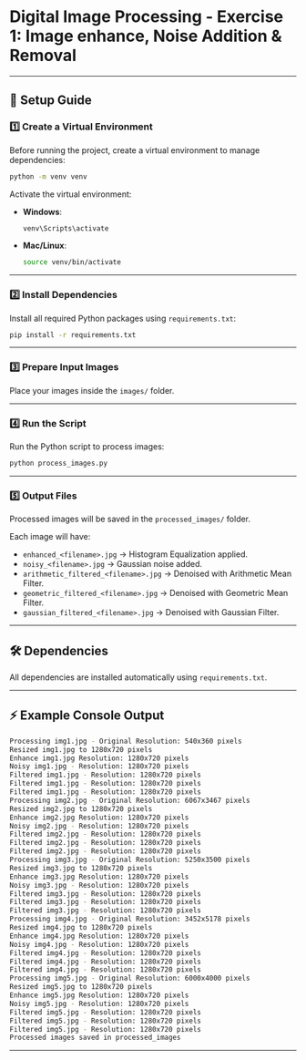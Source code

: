 # Digital Image Processing - Exercise 1: Image enhance, Noise Addition & Removal


---

## 📌 Setup Guide

### 1️⃣ **Create a Virtual Environment**
Before running the project, create a virtual environment to manage dependencies:
```bash
python -m venv venv
```

Activate the virtual environment:
- **Windows**:
  ```bash
  venv\Scripts\activate
  ```
- **Mac/Linux**:
  ```bash
  source venv/bin/activate
  ```

---

### 2️⃣ **Install Dependencies**
Install all required Python packages using `requirements.txt`:
```bash
pip install -r requirements.txt
```

---

### 3️⃣ **Prepare Input Images**
Place your images inside the `images/` folder.

---

### 4️⃣ **Run the Script**
Run the Python script to process images:
```bash
python process_images.py
```

---

### 5️⃣ **Output Files**
Processed images will be saved in the `processed_images/` folder.

Each image will have:
- `enhanced_<filename>.jpg` → Histogram Equalization applied.
- `noisy_<filename>.jpg` → Gaussian noise added.
- `arithmetic_filtered_<filename>.jpg` → Denoised with Arithmetic Mean Filter.
- `geometric_filtered_<filename>.jpg` → Denoised with Geometric Mean Filter.
- `gaussian_filtered_<filename>.jpg` → Denoised with Gaussian Filter.

---

## 🛠 Dependencies
All dependencies are installed automatically using `requirements.txt`.

---

## ⚡ Example Console Output
```bash
Processing img1.jpg - Original Resolution: 540x360 pixels
Resized img1.jpg to 1280x720 pixels
Enhance img1.jpg Resolution: 1280x720 pixels
Noisy img1.jpg - Resolution: 1280x720 pixels
Filtered img1.jpg - Resolution: 1280x720 pixels
Filtered img1.jpg - Resolution: 1280x720 pixels
Filtered img1.jpg - Resolution: 1280x720 pixels
Processing img2.jpg - Original Resolution: 6067x3467 pixels
Resized img2.jpg to 1280x720 pixels
Enhance img2.jpg Resolution: 1280x720 pixels
Noisy img2.jpg - Resolution: 1280x720 pixels
Filtered img2.jpg - Resolution: 1280x720 pixels
Filtered img2.jpg - Resolution: 1280x720 pixels
Filtered img2.jpg - Resolution: 1280x720 pixels
Processing img3.jpg - Original Resolution: 5250x3500 pixels
Resized img3.jpg to 1280x720 pixels
Enhance img3.jpg Resolution: 1280x720 pixels
Noisy img3.jpg - Resolution: 1280x720 pixels
Filtered img3.jpg - Resolution: 1280x720 pixels
Filtered img3.jpg - Resolution: 1280x720 pixels
Filtered img3.jpg - Resolution: 1280x720 pixels
Processing img4.jpg - Original Resolution: 3452x5178 pixels
Resized img4.jpg to 1280x720 pixels
Enhance img4.jpg Resolution: 1280x720 pixels
Noisy img4.jpg - Resolution: 1280x720 pixels
Filtered img4.jpg - Resolution: 1280x720 pixels
Filtered img4.jpg - Resolution: 1280x720 pixels
Filtered img4.jpg - Resolution: 1280x720 pixels
Processing img5.jpg - Original Resolution: 6000x4000 pixels
Resized img5.jpg to 1280x720 pixels
Enhance img5.jpg Resolution: 1280x720 pixels
Noisy img5.jpg - Resolution: 1280x720 pixels
Filtered img5.jpg - Resolution: 1280x720 pixels
Filtered img5.jpg - Resolution: 1280x720 pixels
Filtered img5.jpg - Resolution: 1280x720 pixels
Processed images saved in processed_images
```

---
